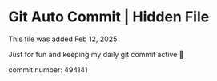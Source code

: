 # Git Auto Commit | Hidden File

This file was added Feb 12, 2025

Just for fun and keeping my daily git commit active 🤪

commit number: 494141
